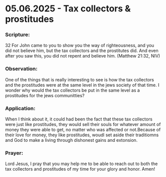 # 05.06.2025 - Tax collectors & prostitudes  

### Scripture:
32 For John came to you to show you the way of righteousness, and you did not believe him, 
but the tax collectors and the prostitutes did. 
And even after you saw this, you did not repent and believe him.
(Matthew 21:32, NIV)

### Observation:
One of the things that is really interesting to see is how the tax collectors and the prostitudes were at the same level in the jews society of that time.
I wonder why would the tax collectors be put in the same level as a prostitudes for the jews communitties? 

### Application:
When I think about it, it could had been the fact that these tax collectors were just like prostitudes, they would sell their souls for whatever amount of money
they were able to get, no matter who was affected or not.Because of their love for money, they like prostitudes, woudl set aside their traditiomns and God to make
a living through dishonest gains and extonsion.

### Prayer:
Lord Jesus, I pray that you may help me to be able to reach out to both the tax collectors and prostitudes of my time for your glory and honor. Amen!
